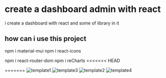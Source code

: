 # create a dashboard admin with react

i create a dashboard with react and some of library in it

## how can i use this project

npm i material-mui
npm i react-icons

npm i react-router-dom
npm i reCharts
<<<<<<< HEAD

=======
![template1](https://github.com/alirezatalebizadeh/dashboard-react/assets/104105725/b14701a2-fc4b-4ca7-8806-3d618a64d01c)
![template3](https://github.com/alirezatalebizadeh/dashboard-react/assets/104105725/88c62dd5-bfc3-4d08-b496-b140fdea771c)
![template2](https://github.com/alirezatalebizadeh/dashboard-react/assets/104105725/ca463e7d-945c-4cea-bde5-a55216c3ece5)
![template4](https://github.com/alirezatalebizadeh/dashboard-react/assets/104105725/b527ff2f-968e-4dad-bb20-4fed675a8f69)
